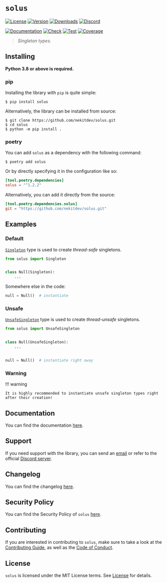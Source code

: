 # `solus`

[![License][License Badge]][License]
[![Version][Version Badge]][Package]
[![Downloads][Downloads Badge]][Package]
[![Discord][Discord Badge]][Discord]

[![Documentation][Documentation Badge]][Documentation]
[![Check][Check Badge]][Actions]
[![Test][Test Badge]][Actions]
[![Coverage][Coverage Badge]][Coverage]

> *Singleton types.*

## Installing

**Python 3.8 or above is required.**

### pip

Installing the library with `pip` is quite simple:

```console
$ pip install solus
```

Alternatively, the library can be installed from source:

```console
$ git clone https://github.com/nekitdev/solus.git
$ cd solus
$ python -m pip install .
```

### poetry

You can add `solus` as a dependency with the following command:

```console
$ poetry add solus
```

Or by directly specifying it in the configuration like so:

```toml
[tool.poetry.dependencies]
solus = "^1.2.2"
```

Alternatively, you can add it directly from the source:

```toml
[tool.poetry.dependencies.solus]
git = "https://github.com/nekitdev/solus.git"
```

## Examples

### Default

[`Singleton`][solus.core.Singleton] type is used to create *thread-safe* singletons.

```python
from solus import Singleton


class Null(Singleton):
    ...
```

Somewhere else in the code:

```python
null = Null()  # instantiate
```

### Unsafe

[`UnsafeSingleton`][solus.core.UnsafeSingleton] type is used to create *thread-unsafe* singletons.

```python
from solus import UnsafeSingleton


class Null(UnsafeSingleton):
    ...


null = Null()  # instantiate right away
```

### Warning

!!! warning

    It is highly recommended to instantiate unsafe singleton types right after their creation!

## Documentation

You can find the documentation [here][Documentation].

## Support

If you need support with the library, you can send an [email][Email]
or refer to the official [Discord server][Discord].

## Changelog

You can find the changelog [here][Changelog].

## Security Policy

You can find the Security Policy of `solus` [here][Security].

## Contributing

If you are interested in contributing to `solus`, make sure to take a look at the
[Contributing Guide][Contributing Guide], as well as the [Code of Conduct][Code of Conduct].

## License

`solus` is licensed under the MIT License terms. See [License][License] for details.

[Email]: mailto:support@nekit.dev

[Discord]: https://nekit.dev/chat

[Actions]: https://github.com/nekitdev/solus/actions

[Changelog]: https://github.com/nekitdev/solus/blob/main/CHANGELOG.md
[Code of Conduct]: https://github.com/nekitdev/solus/blob/main/CODE_OF_CONDUCT.md
[Contributing Guide]: https://github.com/nekitdev/solus/blob/main/CONTRIBUTING.md
[Security]: https://github.com/nekitdev/solus/blob/main/SECURITY.md

[License]: https://github.com/nekitdev/solus/blob/main/LICENSE

[Package]: https://pypi.org/project/solus
[Coverage]: https://codecov.io/gh/nekitdev/solus
[Documentation]: https://nekitdev.github.io/solus

[Discord Badge]: https://img.shields.io/discord/728012506899021874
[License Badge]: https://img.shields.io/pypi/l/solus
[Version Badge]: https://img.shields.io/pypi/v/solus
[Downloads Badge]: https://img.shields.io/pypi/dm/solus

[Documentation Badge]: https://github.com/nekitdev/solus/workflows/docs/badge.svg
[Check Badge]: https://github.com/nekitdev/solus/workflows/check/badge.svg
[Test Badge]: https://github.com/nekitdev/solus/workflows/test/badge.svg
[Coverage Badge]: https://codecov.io/gh/nekitdev/solus/branch/main/graph/badge.svg

[solus.core.Singleton]: https://nekitdev.github.io/solus/reference#solus.Singleton
[solus.core.UnsafeSingleton]: https://nekitdev.github.io/solus/reference#solus.UnsafeSingleton
